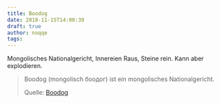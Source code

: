 ```yaml
---
title: Boodog
date: 2018-11-15T14:00:39
draft: true
author: noqqe
tags:
---
```


Mongolisches Nationalgericht, Innereien Raus, Steine rein. Kann aber
explodieren.

> Boodog (mongolisch боодог) ist ein mongolisches Nationalgericht.
>
> Quelle: [Boodog](https://de.wikipedia.org/wiki/Boodog)